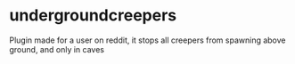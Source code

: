 # undergroundcreepers
Plugin made for a user on reddit, it stops all creepers from spawning above ground, and only in caves

